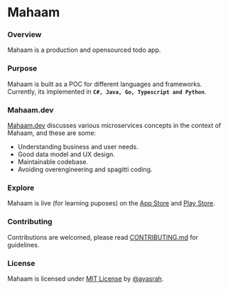 # Mahaam

### Overview

Mahaam is a production and opensourced todo app.

### Purpose

Mahaam is built as a POC for different languages and frameworks. Currently, its implemented in **`C#, Java, Go, Typescript and Python`**.

### Mahaam.dev

[Mahaam.dev](https://mahaam.dev) discusses various microservices concepts in the context of Mahaam, and these are some:

- Understanding business and user needs.
- Good data model and UX design.
- Maintainable codebase.
- Avoiding overengineering and spagitti coding.

### Explore

Mahaam is live (for learning puposes) on the [App Store](https://apps.apple.com/us/app/mahaam/id6502533759) and [Play Store](https://play.google.com/store/apps/details?id=ayasrah.mahaam).

### Contributing

Contributions are welcomed, please read [CONTRIBUTING.md](CONTRIBUTING.md) for guidelines.

### License

Mahaam is licensed under [MIT License](LICENSE) by [@ayasrah](https://github.com/ayasrah).
